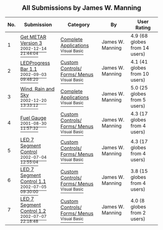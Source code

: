 ﻿<div align="center">

## All Submissions by James W\. Manning

</div>

No.  | Submission | Category | By   | User Rating
---- | ---------- | -------- | ---- | -----------
1 | [Get METAR Version 3<br /><sup>2002-12-14 21:44:04</sup>](https://github.com/Planet-Source-Code/james-w-manning-get-metar-version-3__1-41521) | [Complete Applications<br /><sup>Visual Basic</sup>](../ByCategory/complete-applications__1-27.md) | James W\. Manning | 4.9 (68 globes from 14 users)
2 | [LEDProgress Bar 1\.1<br /><sup>2002-09-03 09:48:20</sup>](https://github.com/Planet-Source-Code/james-w-manning-ledprogress-bar-1-1__1-30528) | [Custom Controls/ Forms/  Menus<br /><sup>Visual Basic</sup>](../ByCategory/custom-controls-forms-menus__1-4.md) | James W\. Manning | 4.1 (41 globes from 10 users)
3 | [Wind, Rain and Sky<br /><sup>2002-12-20 13:33:12</sup>](https://github.com/Planet-Source-Code/james-w-manning-wind-rain-and-sky__1-41742) | [Complete Applications<br /><sup>Visual Basic</sup>](../ByCategory/complete-applications__1-27.md) | James W\. Manning | 5.0 (25 globes from 5 users)
4 | [Fuel Gauge<br /><sup>2001-08-30 11:57:32</sup>](https://github.com/Planet-Source-Code/james-w-manning-fuel-gauge__1-26806) | [Custom Controls/ Forms/  Menus<br /><sup>Visual Basic</sup>](../ByCategory/custom-controls-forms-menus__1-4.md) | James W\. Manning | 4.3 (17 globes from 4 users)
5 | [LED 7 Segment Control<br /><sup>2002-07-04 12:55:04</sup>](https://github.com/Planet-Source-Code/james-w-manning-led-7-segment-control__1-36565) | [Custom Controls/ Forms/  Menus<br /><sup>Visual Basic</sup>](../ByCategory/custom-controls-forms-menus__1-4.md) | James W\. Manning | 4.3 (17 globes from 4 users)
6 | [LED 7 Segment Control 1\.1<br /><sup>2002-07-05 09:30:00</sup>](https://github.com/Planet-Source-Code/james-w-manning-led-7-segment-control-1-1__1-36602) | [Custom Controls/ Forms/  Menus<br /><sup>Visual Basic</sup>](../ByCategory/custom-controls-forms-menus__1-4.md) | James W\. Manning | 3.8 (15 globes from 4 users)
7 | [LED 7 Segment Control 1\.2<br /><sup>2002-07-07 22:18:48</sup>](https://github.com/Planet-Source-Code/james-w-manning-led-7-segment-control-1-2__1-36698) | [Custom Controls/ Forms/  Menus<br /><sup>Visual Basic</sup>](../ByCategory/custom-controls-forms-menus__1-4.md) | James W\. Manning | 4.0 (8 globes from 2 users)
